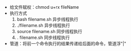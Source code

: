 - 给文件赋权：chmod u+rx fileName
- 执行方式
  1. bash filename.sh 异步线程执行
  2. ./filename.sh 异步线程执行
  3. source filename.sh 同步线程执行
  4. . filename.sh 同步线程执行
- 管道：将前一个命令执行的结果传递给后面的命令，管道浮"|"
